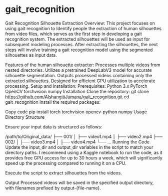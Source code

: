 # gait_recognition
Gait Recognition Silhouette Extraction
Overview:
This project focuses on using gait recognition to Identify people the extraction of human silhouettes from video files, which serves as the first step in developing a gait recognition system. The extracted silhouettes will be used as input for subsequent modeling processes.
After extracting the silhouettes, the next steps will involve training a gait recognition model using the segmented silhouettes as input data.

Features of the human silhouette extracter:
Processes multiple videos from nested directories.
Utilizes a pretrained DeepLabV3 model for accurate silhouette segmentation.
Outputs processed videos containing only the extracted silhouettes.
Designed for efficient GPU utilization to accelerate processing.
Setup and Installation:
Prerequisites:
Python 3.x
PyTorch
OpenCV
torchvision
numpy
Installation
Clone the repository:
git clone https://github.com/AlshangitiJumana/gait_recognition.git
cd gait_recognition
Install the required packages:

Copy code
pip install torch torchvision opencv-python numpy
Usage
Directory Structure

Ensure your input data is structured as follows:

/path/to/Original_data/
    ├── 001/
    │   ├── video1.mp4
    │   ├── video2.mp4
    ├── 002/
    │   ├── video3.mp4
    │   ├── video4.mp4
    └── ...
Running the Code
Update the input_dir and output_dir variables in the script to match your directory paths. 
I recommend using a Kaggle notebook to run the code, as it provides free GPU access for up to 30 hours a week, which will significantly speed up the processing compared to running it on a CPU.

Execute the script to extract silhouettes from the videos.

Output
Processed videos will be saved in the specified output directory, with filenames prefixed by output-{file-name}.


